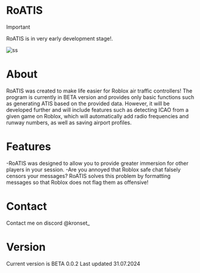 # RoATIS
> [!IMPORTANT]
> RoATIS is in very early development stage!.

![ss](https://media.discordapp.net/attachments/1119182711584731247/1267850724692459580/image.png?ex=66aaf240&is=66a9a0c0&hm=012244028c52868d9cf10e9e317f6d92d107ac947527d5db263fae2be2a2d4a2&=&format=webp&quality=lossless)

# About
RoATIS was created to make life easier for Roblox air traffic controllers! The program is currently in BETA version and provides only basic functions such as generating ATIS based on the provided data. However, it will be developed further and will include features such as detecting ICAO from a given game on Roblox, which will automatically add radio frequencies and runway numbers, as well as saving airport profiles.

# Features
-RoATIS was designed to allow you to provide greater immersion for other players in your session.
-Are you annoyed that Roblox safe chat falsely censors your messages? RoATIS solves this problem by formatting messages so that Roblox does not flag them as offensive!
# Contact

Contact me on discord @kronset_

# Version

Current version is BETA 0.0.2 Last updated 31.07.2024
